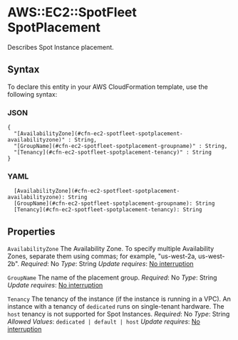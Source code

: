 # AWS::EC2::SpotFleet SpotPlacement<a name="aws-properties-ec2-spotfleet-spotfleetrequestconfigdata-launchspecifications-placement"></a>

Describes Spot Instance placement\.

## Syntax<a name="aws-properties-ec2-spotfleet-spotfleetrequestconfigdata-launchspecifications-placement-syntax"></a>

To declare this entity in your AWS CloudFormation template, use the following syntax:

### JSON<a name="aws-properties-ec2-spotfleet-spotfleetrequestconfigdata-launchspecifications-placement-syntax.json"></a>

```
{
  "[AvailabilityZone](#cfn-ec2-spotfleet-spotplacement-availabilityzone)" : String,
  "[GroupName](#cfn-ec2-spotfleet-spotplacement-groupname)" : String,
  "[Tenancy](#cfn-ec2-spotfleet-spotplacement-tenancy)" : String
}
```

### YAML<a name="aws-properties-ec2-spotfleet-spotfleetrequestconfigdata-launchspecifications-placement-syntax.yaml"></a>

```
  [AvailabilityZone](#cfn-ec2-spotfleet-spotplacement-availabilityzone): String
  [GroupName](#cfn-ec2-spotfleet-spotplacement-groupname): String
  [Tenancy](#cfn-ec2-spotfleet-spotplacement-tenancy): String
```

## Properties<a name="aws-properties-ec2-spotfleet-spotfleetrequestconfigdata-launchspecifications-placement-properties"></a>

`AvailabilityZone`  <a name="cfn-ec2-spotfleet-spotplacement-availabilityzone"></a>
The Availability Zone\.
To specify multiple Availability Zones, separate them using commas; for example, "us\-west\-2a, us\-west\-2b"\.
*Required*: No
*Type*: String
*Update requires*: [No interruption](https://docs.aws.amazon.com/AWSCloudFormation/latest/UserGuide/using-cfn-updating-stacks-update-behaviors.html#update-no-interrupt)

`GroupName`  <a name="cfn-ec2-spotfleet-spotplacement-groupname"></a>
The name of the placement group\.
*Required*: No
*Type*: String
*Update requires*: [No interruption](https://docs.aws.amazon.com/AWSCloudFormation/latest/UserGuide/using-cfn-updating-stacks-update-behaviors.html#update-no-interrupt)

`Tenancy`  <a name="cfn-ec2-spotfleet-spotplacement-tenancy"></a>
The tenancy of the instance \(if the instance is running in a VPC\)\. An instance with a tenancy of `dedicated` runs on single\-tenant hardware\. The `host` tenancy is not supported for Spot Instances\.
*Required*: No
*Type*: String
*Allowed Values*: `dedicated | default | host`
*Update requires*: [No interruption](https://docs.aws.amazon.com/AWSCloudFormation/latest/UserGuide/using-cfn-updating-stacks-update-behaviors.html#update-no-interrupt)
